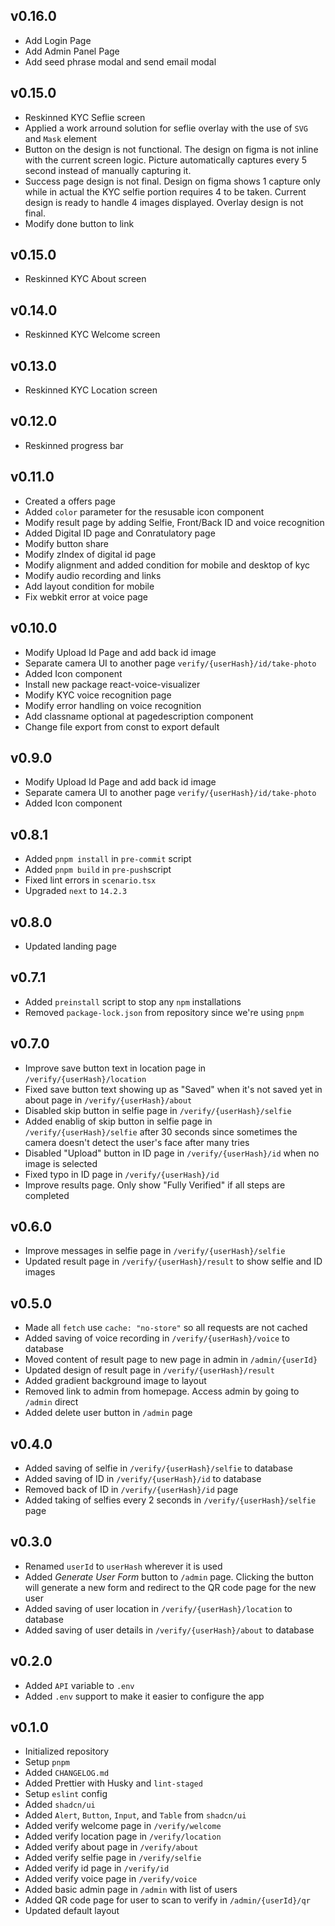 ## v0.16.0

- Add Login Page
- Add Admin Panel Page
- Add seed phrase modal and send email modal

## v0.15.0

- Reskinned KYC Seflie screen
- Applied a work arround solution for seflie overlay with the use of `SVG` and `Mask` element
- Button on the design is not functional. The design on figma is not inline with the current screen logic.
  Picture automatically captures every 5 second instead of manually capturing it.
- Success page design is not final. Design on figma shows 1 capture only while in actual the KYC selfie portion requires
  4 to be taken. Current design is ready to handle 4 images displayed. Overlay design is not final.
- Modify done button to link

## v0.15.0

- Reskinned KYC About screen

## v0.14.0

- Reskinned KYC Welcome screen

## v0.13.0

- Reskinned KYC Location screen

## v0.12.0

- Reskinned progress bar

## v0.11.0

- Created a offers page
- Added `color` parameter for the resusable icon component
- Modify result page by adding Selfie, Front/Back ID and voice recognition
- Added Digital ID page and Conratulatory page
- Modify button share
- Modify zIndex of digital id page
- Modify alignment and added condition for mobile and desktop of kyc
- Modify audio recording and links
- Add layout condition for mobile
- Fix webkit error at voice page

## v0.10.0

- Modify Upload Id Page and add back id image
- Separate camera UI to another page `verify/{userHash}/id/take-photo`
- Added Icon component
- Install new package react-voice-visualizer
- Modify KYC voice recognition page
- Modify error handling on voice recognition
- Add classname optional at pagedescription component
- Change file export from const to export default

## v0.9.0

- Modify Upload Id Page and add back id image
- Separate camera UI to another page `verify/{userHash}/id/take-photo`
- Added Icon component

## v0.8.1

- Added `pnpm install` in `pre-commit` script
- Added `pnpm build` in `pre-push`script
- Fixed lint errors in `scenario.tsx`
- Upgraded `next` to `14.2.3`

## v0.8.0

- Updated landing page

## v0.7.1

- Added `preinstall` script to stop any `npm` installations
- Removed `package-lock.json` from repository since we're using `pnpm`

## v0.7.0

- Improve save button text in location page in `/verify/{userHash}/location`
- Fixed save button text showing up as "Saved" when it's not saved yet in about page in `/verify/{userHash}/about`
- Disabled skip button in selfie page in `/verify/{userHash}/selfie`
- Added enablig of skip button in selfie page in `/verify/{userHash}/selfie` after 30 seconds since sometimes the camera doesn't detect the user's face after many tries
- Disabled "Upload" button in ID page in `/verify/{userHash}/id` when no image is selected
- Fixed typo in ID page in `/verify/{userHash}/id`
- Improve results page. Only show "Fully Verified" if all steps are completed

## v0.6.0

- Improve messages in selfie page in `/verify/{userHash}/selfie`
- Updated result page in `/verify/{userHash}/result` to show selfie and ID images

## v0.5.0

- Made all `fetch` use `cache: "no-store"` so all requests are not cached
- Added saving of voice recording in `/verify/{userHash}/voice` to database
- Moved content of result page to new page in admin in `/admin/{userId}`
- Updated design of result page in `/verify/{userHash}/result`
- Added gradient background image to layout
- Removed link to admin from homepage. Access admin by going to `/admin` direct
- Added delete user button in `/admin` page

## v0.4.0

- Added saving of selfie in `/verify/{userHash}/selfie` to database
- Added saving of ID in `/verify/{userHash}/id` to database
- Removed back of ID in `/verify/{userHash}/id` page
- Added taking of selfies every 2 seconds in `/verify/{userHash}/selfie` page

## v0.3.0

- Renamed `userId` to `userHash` wherever it is used
- Added _Generate User Form_ button to `/admin` page. Clicking the button will generate a new form and redirect to the QR code page for the new user
- Added saving of user location in `/verify/{userHash}/location` to database
- Added saving of user details in `/verify/{userHash}/about` to database

## v0.2.0

- Added `API` variable to `.env`
- Added `.env` support to make it easier to configure the app

## v0.1.0

- Initialized repository
- Setup `pnpm`
- Added `CHANGELOG.md`
- Added Prettier with Husky and `lint-staged`
- Setup `eslint` config
- Added `shadcn/ui`
- Added `Alert`, `Button`, `Input`, and `Table` from `shadcn/ui`
- Added verify welcome page in `/verify/welcome`
- Added verify location page in `/verify/location`
- Added verify about page in `/verify/about`
- Added verify selfie page in `/verify/selfie`
- Added verify id page in `/verify/id`
- Added verify voice page in `/verify/voice`
- Added basic admin page in `/admin` with list of users
- Added QR code page for user to scan to verify in `/admin/{userId}/qr`
- Updated default layout
